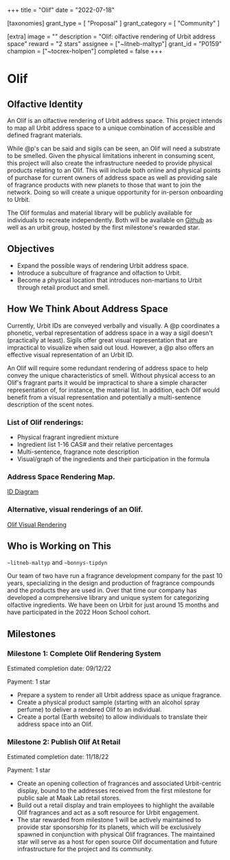 +++
title = "Olif"
date = "2022-07-18"

[taxonomies]
grant_type = [ "Proposal" ]
grant_category = [ "Community" ]

[extra]
image = ""
description = "Olif: olfactive rendering of Urbit address space"
reward = "2 stars"
assignee = ["~litneb-maltyp"]
grant_id = "P0159"
champion = ["~tocrex-holpen"]
completed = false
+++

# Olif

## Olfactive Identity

An Olif is an olfactive rendering of Urbit address space. This project intends to map all Urbit address space to a unique combination of
accessible and defined fragrant materials.

While @p's can be said and sigils can be seen, an Olif will need a substrate to be smelled. Given the physical limitations inherent in
consuming scent, this project will also create the infrastructure needed to provide physical products relating to an Olif. This will include
both online and physical points of purchase for current owners of address space as well as providing sale of fragrance products with new
planets to those that want to join the network. Doing so will create a unique opportunity for in-person onboarding to Urbit.

The Olif formulas and material library will be publicly available for individuals to recreate independently. Both will be available on
[Github](https://github.com/Olif-ID) as well as an urbit group, hosted by the first milestone's rewarded star.

## Objectives

 - Expand the possible ways of rendering Urbit address space.  
 - Introduce a subculture of fragrance and olfaction to Urbit. 
 - Become a physical location that introduces non-martians to Urbit through retail product and smell.

## How We Think About Address Space
 
Currently, Urbit IDs are conveyed verbally and visually. A @p coordinates a phonetic, verbal representation of address space in a way a
sigil doesn't (practically at least). Sigils offer great visual representation that are impractical to visualize when said out loud.
However, a @p also offers an effective visual representation of an Urbit ID.

An Olif will require some redundant rendering of address space to help convey the unique characteristics of smell. Without physical access
to an Olif's fragrant parts it would be impractical to share a simple character representation of, for instance, the material list. In
addition, each Olif would benefit from a visual representation and potentially a multi-sentence description of the scent notes. 

### List of Olif renderings:

 - Physical fragrant ingredient mixture
 - Ingredient list 1-16 CAS# and their relative percentages
 - Multi-sentence, fragrance note description
 - Visual/graph of the ingredients and their participation in the formula

### Address Space Rendering Map.
[ID Diagram](https://ahlmark.sfo3.digitaloceanspaces.com/litneb-maltyp/2022.7.05..19.21.19-image.png)


### Alternative, visual renderings of an Olif.
[Olif Visual Rendering](https://ahlmark.sfo3.digitaloceanspaces.com/litneb-maltyp/2022.7.26..00.51.46-image.png)


## Who is Working on This

`~litneb-maltyp` and `~bonnys-tipdyn`

Our team of two have run a fragrance development company for the past 10 years, specializing in the design and production of fragrance
compounds and the products they are used in. Over that time our company has developed a comprehensive library and unique system for
categorizing olfactive ingredients. We have been on Urbit for just around 15 months and have participated in the 2022 Hoon School cohort.

## Milestones 

### Milestone 1: Complete Olif Rendering System

Estimated completion date: 09/12/22

Payment: 1 star

 - Prepare a system to render all Urbit address space as unique fragrance.
 - Create a physical product sample (starting with an alcohol spray perfume) to deliver a rendered Olif to an individual.
 - Create a portal (Earth website) to allow individuals to translate their address space into an Olif.

### Milestone 2: Publish Olif At Retail

Estimated completion date: 11/18/22

Payment: 1 star

- Create an opening collection of fragrances and associated Urbit-centric display, bound to the addresses received from the first milestone
  for public sale at Maak Lab retail stores.
- Build out a retail display and train employees to highlight the available Olif fragrances and act as a soft resource for Urbit engagement.
- The star rewarded from milestone 1 will be actively maintained to provide star sponsorship for its planets, which will be exclusively
  spawned in conjunction with physical Olif fragrances. The maintained star will serve as a host for open source Olif documentation and
  future infrastructure for the project and its community.

